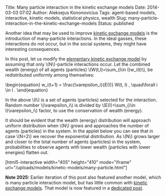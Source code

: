 Title: Many particle interaction in the kinetic exchange models
Date: 2014-03-03 07:02
Author: Aleksejus Kononovicius
Tags: agent-based models, interactive, kinetic models, statistical physics, wealth
Slug: many-particle-interaction-in-the-kinetic-exchange-models
Status: published

Another idea that may be used to improve [kinetic exchange
models](/tag/kinetic-models/) is the introduction of many-particle
interactions. In the ideal gasses, these interactions do not occur, but in
the social systems, they might have interesting consequences.
<!--more-->

In this post, let us modify the [elementary kinetic exchange
model]({filename}/articles/2013/elementary-kinetic-exchange-models.md) by
assuming that only \\\(N\\\)-particle interactions occur. Let the combined
wealth (energy) of all agents (particles) \\\(W(t,I)=\sum\_{i\in
I}w\_i(t)\\\), be redistributed uniformly among themselves:

\begin{equation}
 w\_i(t+1) = \frac{\varepsilon\_i}{E(I)} W(t, I) , \quad\forall i \in I .
\end{equation}

In the above \\\(I\\\) is a set of agents (particles) selected for the
interaction. Random number \\\(\varepsilon\_i\\\) is divided by
\\\(E(I)=\sum\_{i\in I}\varepsilon\_i\\\) factor, to use the conservation of
wealth (energy).

It should be evident that the wealth (energy) distribution will approach
uniform distribution when \\\(N\\\) grows and approaches the number of
agents (particles) in the system. In the applet below you can see that in
case \\\(N=2\\\) we recover the exponential distribution. As \\\(N\\\) grows
larger and closer to the total number of agents (particles) in the system,
probabilities to observe agents with lower wealth (particles with lower
energies) flatten out.

[html5-interactive width="405" height="410" mode="iframe"
url="/uploads/models/kinetic-models/many-particle.html"]

**Note 2025:** Earlier iteration of this post also featured another model,
which is many particle interaction model, but has little common with
[kinetic exchange models](/tag/kinetic-models/). That model is now featured
in a [dedicated post]({filename}/articles/2025/galam-referendum-model.md).
